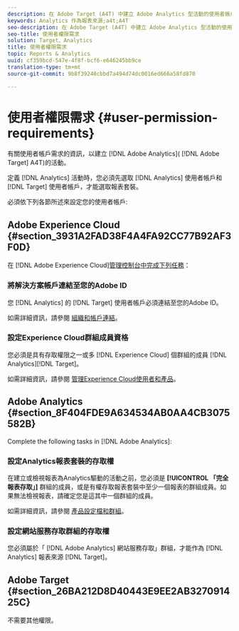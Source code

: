 ```yaml
---
description: 在 Adobe Target (A4T) 中建立 Adobe Analytics 型活動的使用者帳戶需求。
keywords: Analytics 作為報表來源;a4t;A4T
seo-description: 在 Adobe Target (A4T) 中建立 Adobe Analytics 型活動的使用者帳戶需求。
seo-title: 使用者權限需求
solution: Target、Analytics
title: 使用者權限需求
topic: Reports & Analytics
uuid: cf359bcd-547e-4f8f-bcf6-e646245bb9ce
translation-type: tm+mt
source-git-commit: 9b8f39240cbbd7a494d74dc0016ed666a58fd870

---
```



# 使用者權限需求 {#user-permission-requirements}

有關使用者帳戶需求的資訊，以建立 [!DNL Adobe Analytics]( [!DNL Adobe Target] A4T)的活動。

定義 [!DNL Analytics] 活動時，您必須先選取 [!DNL Analytics] 使用者帳戶和 [!DNL Target] 使用者帳戶，才能選取報表套裝。

必須依下列各節所述來設定您的使用者帳戶:

## Adobe Experience Cloud {#section_3931A2FAD38F4A4FA92CC77B92AF3F0D}

在 [!DNL Adobe Experience Cloud][管理控制台中完成下列任務](https://adminconsole.adobe.com)：

### 將解決方案帳戶連結至您的Adobe ID

您 [!DNL Analytics] 的 [!DNL Target] 使用者帳戶必須連結至您的Adobe ID。

如需詳細資訊，請參閱 [組織和帳戶連結](https://docs.adobe.com/help/en/core-services/interface/manage-users-and-products/organizations.html)。

### 設定Experience Cloud群組成員資格

您必須是具有存取權限之一或多 [!DNL Experience Cloud] 個群組的成員 [!DNL Analytics][!DNL Target]。

如需詳細資訊，請參閱 [管理Experience Cloud使用者和產品](https://docs.adobe.com/content/help/en/core-services/interface/manage-users-and-products/admin-getting-started.html)。


## Adobe Analytics {#section_8F404FDE9A634534AB0AA4CB3075582B}

Complete the following tasks in [!DNL Adobe Analytics]:

### 設定Analytics報表套裝的存取權

在建立或檢視報表為Analytics驅動的活動之前，您必須是 **[!UICONTROL 「完全報表存取」]** 群組的成員，或是有權存取報表套裝中至少一個報表的群組成員。如果無法檢視報表，請確定您是這其中一個群組的成員。

如需詳細資訊，請參閱 [產品設定檔和群組](https://docs.adobe.com/content/help/en/core-services/interface/manage-users-and-products/admin-getting-started.html#section_AB50558124D541CF80A0D3D76D35A4BF)。

### 設定網站服務存取群組的存取權

您必須屬於「 [!DNL Adobe Analytics] 網站服務存取」群組，才能作為 [!DNL Analytics] 報表來源 [!DNL Target]。

## Adobe Target {#section_26BA212D8D40443E9EE2AB327091425C}

不需要其他權限。
